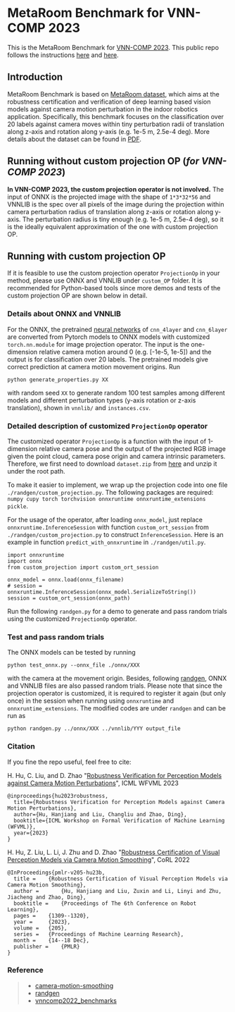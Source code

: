 # MetaRoom Benchmark for VNN-COMP 2023
This is the MetaRoom Benchmark for [VNN-COMP 2023](https://sites.google.com/view/vnn2023). This public repo follows the instructions [here](https://github.com/stanleybak/vnncomp2023/issues/2) and [here](https://vnncomp.christopher-brix.de/benchmark/details).

## Introduction
MetaRoom Benchmark is based on [MetaRoom dataset](https://sites.google.com/view/metaroom-dataset/home), which aims at the robustness certification and verification of deep learning based vision models against camera motion perturbation in the indoor robotics application. Specifically, this benchmark focuses on the classification over 20 labels against camera moves within tiny perturbation radii of  translation along z-axis and rotation along y-axis (e.g. 1e-5 m, 2.5e-4 deg). More details about the dataset can be found in [PDF](https://proceedings.mlr.press/v205/hu23b.html). 

## Running without custom projection OP (*for VNN-COMP 2023*)
**In VNN-COMP 2023, the custom projection operator is not involved.**  The input of ONNX is the projected image with the shape of `1*3*32*56` and VNNLIB is the spec over all pixels of the image during the projection within camera perturbation radius of translation along z-axis or rotation along y-axis. The perturbation radius is tiny enough (e.g. 1e-5 m, 2.5e-4 deg),  so it is the ideally equivalent approximation of the one with custom projection OP. 

## Running with custom projection OP
If it is feasible to use the custom projection operator ``ProjectionOp`` in your method, please use ONNX and VNNLIB under `custom_OP` folder. It is recommended for Python-based tools since more demos and tests of the custom projection OP are shown below in detail.

### Details about ONNX and VNNLIB
For the ONNX, the pretrained [neural networks](https://github.com/Verified-Intelligence/auto_LiRPA/blob/master/examples/vision/models/feedforward.py) of `cnn_4layer` and `cnn_6layer` are converted from Pytorch models to ONNX models with customized `torch.nn.module` for image projection operator. The input is the one-dimension relative camera motion around 0 (e.g. [-1e-5, 1e-5]) and the output is for classification over 20 labels. The pretrained models give correct prediction at camera motion movement origins. Run 

``python generate_properties.py XX``

with random seed `XX` to generate random 100 test samples among different models and different perturbation types (y-axis rotation or z-axis translation), shown in `vnnlib/` and `instances.csv`.

### Detailed description of customized ``ProjectionOp`` operator
The customized operator ``ProjectionOp`` is a function with the input of 1-dimension relative camera pose and the output of the projected RGB image given the point cloud, camera pose origin and camera intrinsic parameters. Therefore, we first need to download `dataset.zip` from [here](https://drive.google.com/file/d/1uiuAymh1E4QYAfA_VSblK_iUCxpCB5Dk/view?usp=sharing) and unzip it under the root path. 

To make it easier to implement, we wrap up the projection code into one file ``./randgen/custom_projection.py``. The following packages are required: ``numpy cupy torch torchvision onnxruntime onnxruntime_extensions pickle``.

For the usage of the operator, after loading ``onnx_model``,  just replace `onnxruntime.InferenceSession` with function `custom_ort_session` from ``./randgen/custom_projection.py`` to construct `InferenceSession`. Here is an example in function ``predict_with_onnxruntime`` in ``./randgen/util.py``.
```
import onnxruntime
import onnx
from custom_projection import custom_ort_session

onnx_model = onnx.load(onnx_filename)
# session = onnxruntime.InferenceSession(onnx_model.SerializeToString())
session = custom_ort_session(onnx_path)
```
Run the following `randgen.py` for a demo to generate and pass random trials using the customized `ProjectionOp` operator.

### Test and pass random trials 
The ONNX models can be tested by running 

``python test_onnx.py --onnx_file ./onnx/XXX``

with the camera at the movement origin. Besides, following [randgen](https://github.com/stanleybak/simple_adversarial_generator.git), ONNX and VNNLIB files are also passed random trials. Please note that since the projection operator is customized, it is required to register it again (but only once) in the session when running using `onnxruntime` and `onnxruntime_extensions`. The modified codes are under `randgen` and can be run as 

``python randgen.py ../onnx/XXX ../vnnlib/YYY output_file``



### Citation
If you fine the repo useful, feel free to cite:

H. Hu, C. Liu, and D. Zhao "[Robustness Verification for Perception Models against Camera Motion Perturbations](https://files.sri.inf.ethz.ch/wfvml23/papers/paper_17.pdf)", ICML WFVML 2023
```
@inproceedings{hu2023robustness,
  title={Robustness Verification for Perception Models against Camera Motion Perturbations},
  author={Hu, Hanjiang and Liu, Changliu and Zhao, Ding},
  booktitle={ICML Workshop on Formal Verification of Machine Learning (WFVML)},
  year={2023}
}
```


H. Hu, Z. Liu, L. Li, J. Zhu and D. Zhao "[Robustness Certification of Visual Perception Models via Camera Motion Smoothing](https://proceedings.mlr.press/v205/hu23b.html)", CoRL 2022
```
@InProceedings{pmlr-v205-hu23b,
  title = 	 {Robustness Certification of Visual Perception Models via Camera Motion Smoothing},
  author =       {Hu, Hanjiang and Liu, Zuxin and Li, Linyi and Zhu, Jiacheng and Zhao, Ding},
  booktitle = 	 {Proceedings of The 6th Conference on Robot Learning},
  pages = 	 {1309--1320},
  year = 	 {2023},
  volume = 	 {205},
  series = 	 {Proceedings of Machine Learning Research},
  month = 	 {14--18 Dec},
  publisher =    {PMLR}
}
```

### Reference
> - [camera-motion-smoothing](https://github.com/HanjiangHu/camera-motion-smoothing)
> - [randgen](https://github.com/stanleybak/simple_adversarial_generator)
> - [vnncomp2022_benchmarks](https://github.com/ChristopherBrix/vnncomp2022_benchmarks)


